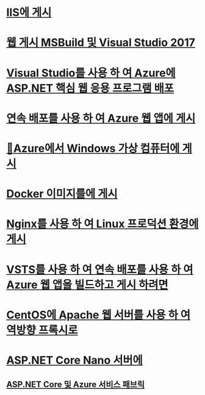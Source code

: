 # [IIS에 게시](iis.md)
# [웹 게시 MSBuild 및 Visual Studio 2017](web-publishing-vs.md)
# [Visual Studio를 사용 하 여 Azure에 ASP.NET 핵심 웹 응용 프로그램 배포](../tutorials/publish-to-azure-webapp-using-vs.md)
# [연속 배포를 사용 하 여 Azure 웹 앱에 게시](azure-continuous-deployment.md)
# [🔧Azure에서 Windows 가상 컴퓨터에 게시](azure-windows-vm.md)
# [Docker 이미지를에 게시](https://azure.microsoft.com/documentation/articles/vs-azure-tools-docker-hosting-web-apps-in-docker)
# [Nginx를 사용 하 여 Linux 프로덕션 환경에 게시](linuxproduction.md)
# [VSTS를 사용 하 여 연속 배포를 사용 하 여 Azure 웹 앱을 빌드하고 게시 하려면](vsts-continuous-deployment.md)
# [CentOS에 Apache 웹 서버를 사용 하 여 역방향 프록시로](apache-proxy.md)
# [ASP.NET Core Nano 서버에](../tutorials/nano-server.md)
## [ASP.NET Core 및 Azure 서비스 패브릭](https://azure.microsoft.com/en-us/documentation/articles/service-fabric-add-a-web-frontend)


